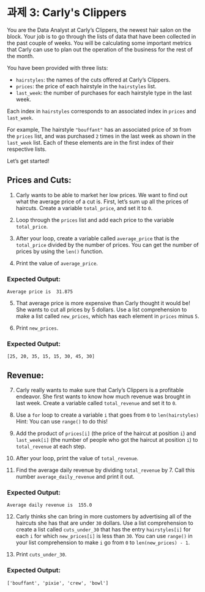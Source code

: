 # 과제 3: Carly's Clippers
You are the Data Analyst at Carly’s Clippers, the newest hair salon on the block. 
Your job is to go through the lists of data that have been collected in the past couple of weeks. 
You will be calculating some important metrics that Carly can use to plan out the operation of the business for the rest of the month.

You have been provided with three lists:
* ```hairstyles```: the names of the cuts offered at Carly’s Clippers.
* ```prices```: the price of each hairstyle in the ```hairstyles``` list.
* ```last_week```: the number of purchases for each hairstyle type in the last week.

Each index in ```hairstyles``` corresponds to an associated index in ```prices``` and ```last_week```.

For example, The hairstyle ```"bouffant"``` has an associated price of ```30``` from the ```prices``` list, 
and was purchased ```2``` times in the last week as shown in the ```last_week``` list. 
Each of these elements are in the first index of their respective lists.

Let’s get started!

## Prices and Cuts:

1. Carly wants to be able to market her low prices. We want to find out what the average price of a cut is.
First, let’s sum up all the prices of haircuts. Create a variable ```total_price```, and set it to ```0```.

2. Loop through the ```prices``` list and add each price to the variable ```total_price```.

3. After your loop, create a variable called ```average_price``` that is the ```total_price``` divided by the number of prices.
You can get the number of prices by using the ```len()``` function.

4. Print the value of ```average_price```.

### Expected Output:
```
Average price is  31.875
```

5. That average price is more expensive than Carly thought it would be! She wants to cut all prices by 5 dollars.
Use a list comprehension to make a list called ```new_prices```, which has each element in ```prices``` minus ```5```.

6. Print ```new_prices```.

### Expected Output:
```
[25, 20, 35, 15, 15, 30, 45, 30]
```

## Revenue:
7. Carly really wants to make sure that Carly’s Clippers is a profitable endeavor. She first wants to know how much revenue was brought in last week.
Create a variable called ```total_revenue``` and set it to ```0```.

8. Use a ```for``` loop to create a variable ```i``` that goes from ```0``` to ```len(hairstyles)```
Hint: You can use ```range()``` to do this!

9. Add the product of ```prices[i]``` (the price of the haircut at position ```i```) and 
```last_week[i]``` (the number of people who got the haircut at position ```i```) to ```total_revenue``` at each step.

10. After your loop, print the value of ```total_revenue```.

11. Find the average daily revenue by dividing ```total_revenue``` by 7. Call this number ```average_daily_revenue``` and print it out.

### Expected Output:
```
Average daily revenue is  155.0
```

12. Carly thinks she can bring in more customers by advertising all of the haircuts she has that are under ```30``` dollars.
Use a list comprehension to create a list called ```cuts_under_30``` 
that has the entry ```hairstyles[i]``` for each ```i``` for which ```new_prices[i]``` is less than ```30```.
You can use ```range()``` in your list comprehension to make ```i``` go from ```0``` to ```len(new_prices) - 1```.

13. Print ```cuts_under_30```.

### Expected Output:
```
['bouffant', 'pixie', 'crew', 'bowl']
```
